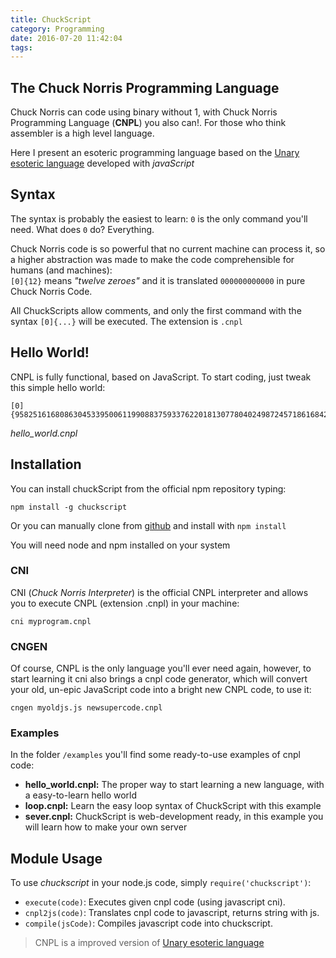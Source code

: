 ```yaml
---
title: ChuckScript
category: Programming
date: 2016-07-20 11:42:04
tags:
---
```


## The Chuck Norris Programming Language

Chuck Norris can code using binary without 1, with Chuck Norris Programming Language (**CNPL**) you also can!. For those who think assembler is a high level language.

Here I present an esoteric programming language based on the [Unary esoteric language](https://esolangs.org/wiki/Unary) developed with _javaScript_

<!-- more --> 

## Syntax
The syntax is probably the easiest to learn: `0` is the only command you'll need. What does `0` do? Everything.

Chuck Norris code is so powerful that no current machine can process it, so a higher abstraction was made to make the code comprehensible for humans (and machines):    
`[0]{12}` means _"twelve zeroes"_ and it is translated `000000000000` in pure Chuck Norris Code.

All ChuckScripts allow comments, and only the first command with the syntax `[0]{...}` will be executed. The extension is `.cnpl`

## Hello World!
CNPL is fully functional, based on JavaScript. To start coding, just tweak this simple hello world:
```
[0]{9582516168086304533950061199088375933762201813077804024987245718616842}
```
*hello_world.cnpl*

## Installation
You can install chuckScript from the official npm repository typing:    
```
npm install -g chuckscript
```
Or you can manually clone from [github](https://github.com/demiurgosoft/chuckscript) and install with `npm install`


You will need node and npm installed on your system


### CNI
CNI (_Chuck Norris Interpreter_) is the official CNPL interpreter and allows you to execute CNPL (extension .cnpl) in your machine:

```
cni myprogram.cnpl
```

### CNGEN
Of course, CNPL is the only language you'll ever need again, however, to start learning it cni also brings a cnpl code generator, which will convert your old, un-epic JavaScript code into a bright new CNPL code, to use it:
```
cngen myoldjs.js newsupercode.cnpl
```

### Examples
In the folder `/examples` you'll find some ready-to-use examples of cnpl code:

* **hello_world.cnpl:** The proper way to start learning a new language, with a easy-to-learn hello world
* **loop.cnpl:** Learn the easy loop syntax of ChuckScript with this example
* **sever.cnpl:** ChuckScript is web-development ready, in this example you will learn how to make your own server

## Module Usage
To use _chuckscript_ in your node.js code, simply `require('chuckscript')`:

* `execute(code)`: Executes given cnpl code (using javascript cni).
* `cnpl2js(code)`: Translates cnpl code to javascript, returns string with js.
* `compile(jsCode)`: Compiles javascript code into chuckscript.


> CNPL is a improved version of [Unary esoteric language](https://esolangs.org/wiki/Unary)
